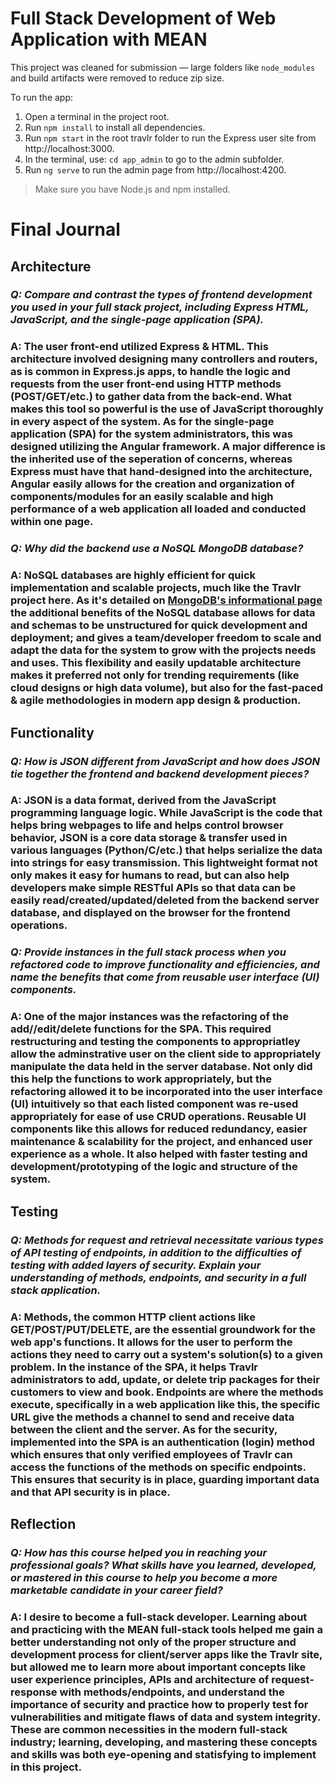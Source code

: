 # Full Stack Development of Web Application with MEAN

This project was cleaned for submission — large folders like `node_modules` and build artifacts were removed to reduce zip size.

To run the app:

1. Open a terminal in the project root.
2. Run `npm install` to install all dependencies.
3. Run `npm start` in the root travlr folder to run the Express user site from http://localhost:3000.
4. In the terminal, use: `cd app_admin` to go to the admin subfolder.
5. Run `ng serve` to run the admin page from http://localhost:4200.

> Make sure you have Node.js and npm installed.

# Final Journal

## Architecture

### _Q: Compare and contrast the types of frontend development you used in your full stack project, including Express HTML, JavaScript, and the single-page application (SPA)._

### A: The user front-end utilized Express & HTML. This architecture involved designing many controllers and routers, as is common in Express.js apps, to handle the logic and requests from the user front-end using HTTP methods (POST/GET/etc.) to gather data from the back-end. What makes this tool so powerful is the use of JavaScript thoroughly in every aspect of the system. As for the single-page application (SPA) for the system administrators, this was designed utilizing the Angular framework. A major difference is the inherited use of the seperation of concerns, whereas Express must have that hand-designed into the architecture, Angular easily allows for the creation and organization of components/modules for an easily scalable and high performance of a web application all loaded and conducted within one page.

### _Q: Why did the backend use a NoSQL MongoDB database?_

### A: NoSQL databases are highly efficient for quick implementation and scalable projects, much like the Travlr project here. As it's detailed on [MongoDB's informational page](https://www.mongodb.com/resources/basics/databases/nosql-explained/advantages) the additional benefits of the NoSQL database allows for data and schemas to be unstructured for quick development and deployment; and gives a team/developer freedom to scale and adapt the data for the system to grow with the projects needs and uses. This flexibility and easily updatable architecture makes it preferred not only for trending requirements (like cloud designs or high data volume), but also for the fast-paced & agile methodologies in modern app design & production.

## Functionality

### _Q: How is JSON different from JavaScript and how does JSON tie together the frontend and backend development pieces?_

### A: JSON is a data format, derived from the JavaScript programming language logic. While JavaScript is the code that helps bring webpages to life and helps control browser behavior, JSON is a core data storage & transfer used in various languages (Python/C/etc.) that helps serialize the data into strings for easy transmission. This lightweight format not only makes it easy for humans to read, but can also help developers make simple RESTful APIs so that data can be easily read/created/updated/deleted from the backend server database, and displayed on the browser for the frontend operations.

### _Q: Provide instances in the full stack process when you refactored code to improve functionality and efficiencies, and name the benefits that come from reusable user interface (UI) components._

### A: One of the major instances was the refactoring of the add//edit/delete functions for the SPA. This required restructuring and testing the components to appropriatley allow the adminstrative user on the client side to appropriately manipulate the data held in the server database. Not only did this help the functions to work appropriately, but the refactoring allowed it to be incorporated into the user interface (UI) intuitively so that each listed component was re-used appropriately for ease of use CRUD operations. Reusable UI components like this allows for reduced redundancy, easier maintenance & scalability for the project, and enhanced user experience as a whole. It also helped with faster testing and development/prototyping of the logic and structure of the system.

## Testing

### _Q: Methods for request and retrieval necessitate various types of API testing of endpoints, in addition to the difficulties of testing with added layers of security. Explain your understanding of methods, endpoints, and security in a full stack application._

### A: Methods, the common HTTP client actions like GET/POST/PUT/DELETE, are the essential groundwork for the web app's functions. It allows for the user to perform the actions they need to carry out a system's solution(s) to a given problem. In the instance of the SPA, it helps Travlr administrators to add, update, or delete trip packages for their customers to view and book. Endpoints are where the methods execute, specifically in a web application like this, the specific URL give the methods a channel to send and receive data between the client and the server. As for the security, implemented into the SPA is an authentication (login) method which ensures that only verified employees of Travlr can access the functions of the methods on specific endpoints. This ensures that security is in place, guarding important data and that API security is in place.

## Reflection

### _Q: How has this course helped you in reaching your professional goals? What skills have you learned, developed, or mastered in this course to help you become a more marketable candidate in your career field?_

### A: I desire to become a full-stack developer. Learning about and practicing with the MEAN full-stack tools helped me gain a better understanding not only of the proper structure and development process for client/server apps like the Travlr site, but allowed me to learn more about important concepts like user experience principles, APIs and architecture of request-response with methods/endpoints, and understand the importance of security and practice how to properly test for vulnerabilities and mitigate flaws of data and system integrity. These are common necessities in the modern full-stack industry; learning, developing, and mastering these concepts and skills was both eye-opening and statisfying to implement in this project.
